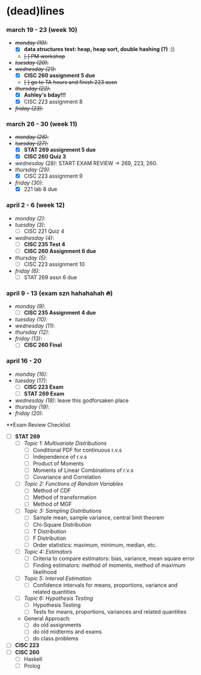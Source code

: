 # (dead)lines 

### march 19 - 23 (week 10)
- ~~_monday (19)_:~~
  - [x] **data structures test: heap, heap sort, double hashing (?)** :))
  - ~~[ ] PM workshop~~
- ~~_tuesday (20)_:~~ 
- ~~_wednesday (21)_:~~
  - [x] **CISC 260 assignment 5 due**
  - ~~[ ] go to TA hours and finish 223 assn~~
- ~~_thursday (22)_:~~ 
  - [x] **Ashley's bday!!!**
  - [x] CISC 223 assignment 8
- ~~_friday (23)_:~~ 

### march 26 - 30 (week 11)
- ~~_monday (26)_:~~ 
- ~~_tuesday (27)_:~~ 
  - [x] **STAT 269 assignment 5 due** 
  - [x] **CISC 260 Quiz 3**
- _wednesday (28)_: START EXAM REVIEW -> 269, 223, 260.
- _thursday (29)_: 
  - [x] CISC 223 assignment 9
- _friday (30)_: 
  - [x] 221 lab 8 due

### april 2 - 6 (week 12)
- _monday (2)_: 
- _tuesday (3)_:
  - [ ] CISC 221 Quiz 4
- _wednesday (4)_:
  - [ ] **CISC 235 Test 4**
  - [ ] **CISC 260 Assignment 6 due**
- _thursday (5)_: 
  - [ ] CISC 223 assignment 10
- _friday (6)_: 
  - [ ] STAT 269 assn 6 due

### april 9 - 13 (exam szn hahahahah 🔥)
- _monday (9)_: 
  - [ ] **CISC 235 Assignment 4 due**
- _tuesday (10)_: 
- _wednesday (11)_: 
- _thursday (12)_: 
- _friday (13)_:
  - [ ] **CISC 260 Final**
 
### april 16 - 20
- _monday (16)_: 
- _tuesday (17)_: 
  - [ ] **CISC 223 Exam**
  - [ ] **STAT 269 Exam**
- _wednesday (18)_: leave this godforsaken place
- _thursday (19)_: 
- _friday (20)_: 


**Exam Review Checklist 
- [ ] **STAT 269**
  - [ ] _Topic 1: Multivariate Distributions_
    - [ ] Conditional PDF for continuous r.v.s
    - [ ] Independence of r.v.s
    - [ ] Product of Moments
    - [ ] Moments of Linear Combinations of r.v.s
    - [ ] Covariance and Correlation
  - [ ] _Topic 2: Functions of Random Variables_
    - [ ] Method of CDF
    - [ ] Method of transformation
    - [ ] Method of MGF
  - [ ] _Topic 3: Sampling Distributions_
    - [ ] Sample mean, sample variance, central limit theorem
    - [ ] Chi-Square Distribution
    - [ ] T Distribution
    - [ ] F Distribution
    - [ ] Order statistics: maximum, minimum, median, etc.
  - [ ] _Topic 4: Estimators_
    - [ ] Criteria to compare estimators: bias, variance, mean square error
    - [ ] Finding estimators: method of moments, method of maximum likelihood
  - [ ] _Topic 5: Interval Estimation_
    - [ ] Confidence intervals for means, proportions, variance and related quantities
  - [ ] _Topic 6: Hypothesis Testing_
    - [ ] Hypothesis Testing
    - [ ] Tests for means, proportions, variances and related quantities

  - General Approach: 
    - [ ] do old assignments
    - [ ] do old midterms and exams 
    - [ ] do class problems
    
- [ ] **CISC 223**
- [ ] **CISC 260**
  - [ ] Haskell
  - [ ] Prolog
